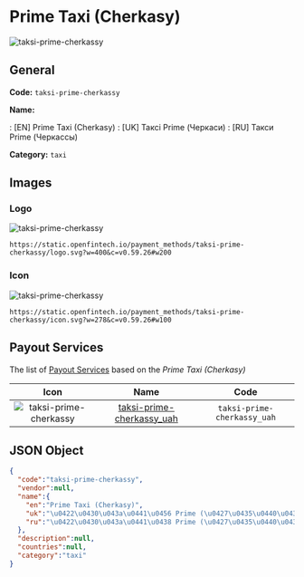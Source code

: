 
# Prime Taxi (Cherkasy) 
![taksi-prime-cherkassy](https://static.openfintech.io/payment_methods/taksi-prime-cherkassy/logo.svg?w=400&c=v0.59.26#w200)  

## General 
**Code:** `taksi-prime-cherkassy` 
 
**Name:** 
 
:	[EN] Prime Taxi (Cherkasy) 
:	[UK] Таксі Prime (Черкаси) 
:	[RU] Такси Prime (Черкассы) 
 
**Category:** `taxi` 
 

## Images 

### Logo 
![taksi-prime-cherkassy](https://static.openfintech.io/payment_methods/taksi-prime-cherkassy/logo.svg?w=400&c=v0.59.26#w200)  

```
https://static.openfintech.io/payment_methods/taksi-prime-cherkassy/logo.svg?w=400&c=v0.59.26#w200
```  

### Icon 
![taksi-prime-cherkassy](https://static.openfintech.io/payment_methods/taksi-prime-cherkassy/icon.svg?w=278&c=v0.59.26#w100)  

```
https://static.openfintech.io/payment_methods/taksi-prime-cherkassy/icon.svg?w=278&c=v0.59.26#w100
```  

## Payout Services 
 
The list of [Payout Services](/payout-services/) based on the _Prime Taxi (Cherkasy)_ 

|Icon|Name|Code| 
|:---:|:---:|:---:| 
|![taksi-prime-cherkassy](https://static.openfintech.io/payout_methods/taksi-prime-cherkassy/icon.png?w=278&c=v0.59.26#w40) |[taksi-prime-cherkassy_uah](/payout-services/taksi-prime-cherkassy_uah/)|`taksi-prime-cherkassy_uah`| 
 

## JSON Object 

```json
{
  "code":"taksi-prime-cherkassy",
  "vendor":null,
  "name":{
    "en":"Prime Taxi (Cherkasy)",
    "uk":"\u0422\u0430\u043a\u0441\u0456 Prime (\u0427\u0435\u0440\u043a\u0430\u0441\u0438)",
    "ru":"\u0422\u0430\u043a\u0441\u0438 Prime (\u0427\u0435\u0440\u043a\u0430\u0441\u0441\u044b)"
  },
  "description":null,
  "countries":null,
  "category":"taxi"
}
```  
